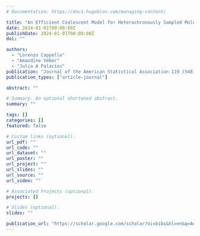 ```yaml
---
# Documentation: https://docs.hugoblox.com/managing-content/

title: "An Efficient Coalescent Model for Heterochronously Sampled Molecular Data"
date: 2024-01-01T00:00:00Z
publishDate: 2024-01-01T00:00:00Z
doi: ""

authors:
  - "Lorenzo Cappello"
  - "Amandine Véber"
  - "Julia A Palacios"
publication: "Journal of the American Statistical Association 119 (548), 2437-2449, 2024"
publication_types: ["article-journal"]

abstract: ""

# Summary. An optional shortened abstract.
summary: ""

tags: []
categories: []
featured: false

# Custom links (optional).
url_pdf: ""
url_code: ""
url_dataset: ""
url_poster: ""
url_project: ""
url_slides: ""
url_source: ""
url_video: ""

# Associated Projects (optional).
projects: []

# Slides (optional).
slides: ""

publication_url: "https://scholar.google.com/scholar?oi=bibs&hl=en&q=An+Efficient+Coalescent+Model+for+Heterochronously+Sampled+Molecular+Data"
---
```

